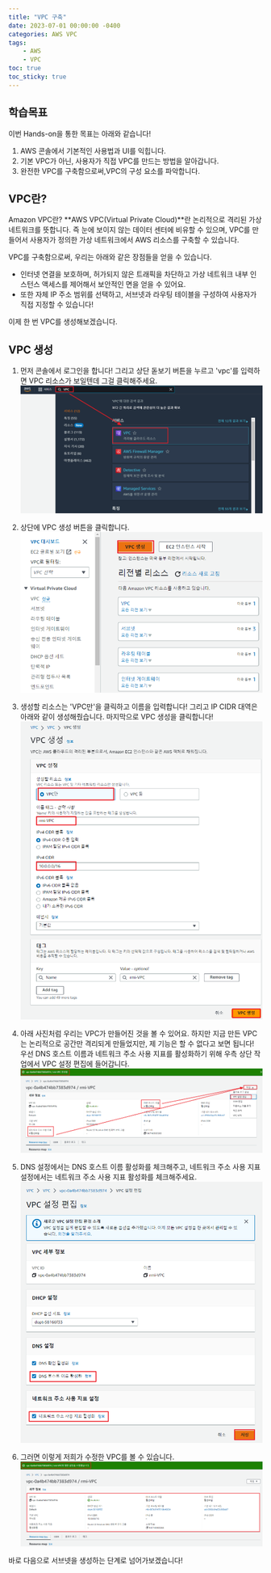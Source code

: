 ```yaml
---
title: "VPC 구축"
date: 2023-07-01 00:00:00 -0400
categories: AWS VPC
tags:
    - AWS
    - VPC
toc: true
toc_sticky: true
---
```


## 학습목표

이번 Hands-on을 통한 목표는 아래와 같습니다!

1. AWS 콘솔에서 기본적인 사용법과 UI를 익힙니다.
2. 기본 VPC가 아닌, 사용자가 직접 VPC를 만드는 방법을 알아갑니다.
3. 완전한 VPC를 구축함으로써,VPC의 구성 요소를 파악합니다.

## VPC란?

Amazon VPC란?
**AWS VPC(Virtual Private Cloud)**란 논리적으로 격리된 가상 네트워크를 뜻합니다. 즉 눈에 보이지 않는 데이터 센터에 비유할 수 있으며, VPC를 만들어서 사용자가 정의한 가상 네트워크에서 AWS 리소스를 구축할 수 있습니다.

VPC를 구축함으로써, 우리는 아래와 같은 장점들을 얻을 수 있습니다.

- 인터넷 연결을 보호하며, 허가되지 않은 트래픽을 차단하고 가상 네트워크 내부 인스턴스 액세스를 제어해서 보안적인 면을 얻을 수 있어요.
- 또한 자체 IP 주소 범위를 선택하고, 서브넷과 라우팅 테이블을 구성하여 사용자가 직접 지정할 수 있습니다!

이제 한 번 VPC를 생성해보겠습니다.

## VPC 생성

1. 먼저 콘솔에서 로그인을 합니다! 그리고 상단 돋보기 버튼을 누르고 'vpc'를 입력하면 VPC 리소스가 보일텐데 그걸 클릭해주세요.
![VPC 콘솔 접속](/assets/2023-06-30-vpc/2023-06-28-13-49-02.png)
    
2. 상단에 VPC 생성 버튼을 클릭합니다.
![VPC 생성](/assets/2023-06-30-vpc/2023-06-28-13-49-17.png)
    
3. 생성할 리소스는 'VPC만'을 클릭하고 이름을 입력합니다! 그리고 IP CIDR 대역은 아래와 같이 생성해줬습니다.
마지막으로 VPC 생성을 클릭합니다!
![VPC 구성 편집](/assets/2023-06-30-vpc/2023-06-28-13-49-44.png)
    
4. 아래 사진처럼 우리는 VPC가 만들어진 것을 볼 수 있어요.
하지만 지금 만든 VPC는 논리적으로 공간만 격리되게 만들었지만, 제 기능은 할 수 없다고 보면 됩니다!
우선 DNS 호스트 이름과 네트워크 주소 사용 지표를 활성화하기 위해 우측 상단 작업에서 VPC 설정 편집에 들어갑니다.
![DNS 호스트 이름 및 네트워크 주소 사용 지표 활성](/assets/2023-06-30-vpc/2023-06-28-13-50-19.png)
    
5. DNS 설정에서는 DNS 호스트 이름 활성화를 체크해주고, 네트워크 주소 사용 지표 설정에서는 네트워크 주소 사용 지표 활성화를 체크해주세요.
![DNS 호스트 이름 및 네트워크 주소 사용 지표 활성2](/assets/2023-06-30-vpc/2023-06-28-13-50-34.png)

6. 그러면 이렇게 저희가 수정한 VPC를 볼 수 있습니다.
![VPC 구성 완료](/assets/2023-06-30-vpc/2023-06-28-13-51-42.png)

바로 다음으로 서브넷을 생성하는 단계로 넘어가보겠습니다!